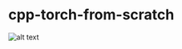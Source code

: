 # cpp-torch-from-scratch

![alt text](https://github.com/sidd-1234/cpp-torch-from-scratch/blob/main/CPU_Implementation/cpu_acc.png?raw=true)